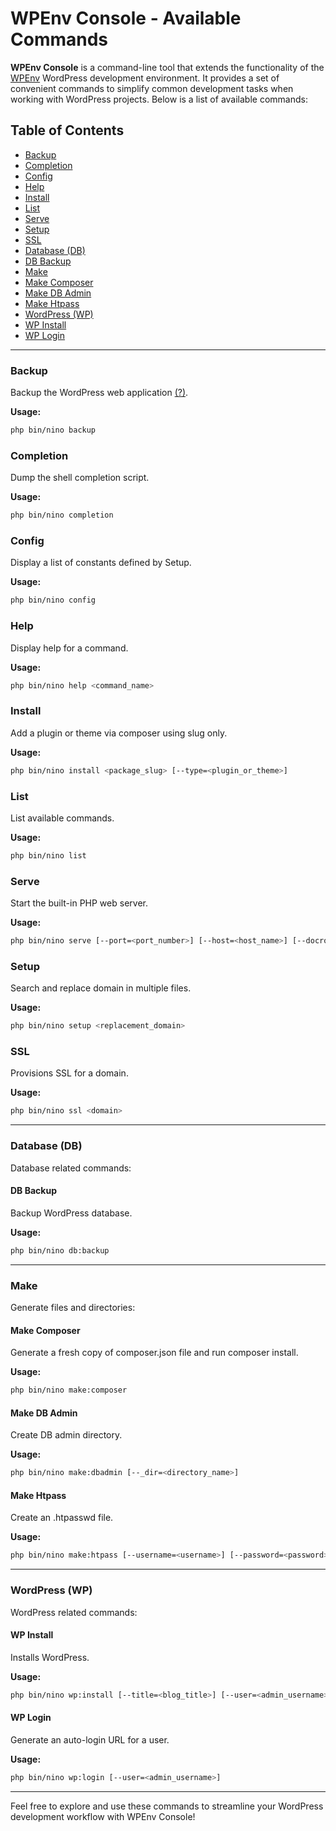 # WPEnv Console - Available Commands

**WPEnv Console** is a command-line tool that extends the functionality of the [WPEnv](https://github.com/devuri/wp-env-config) WordPress development environment. 
It provides a set of convenient commands to simplify common development tasks when working with WordPress projects. Below is a list of available commands:

## Table of Contents

- [Backup](#backup)
- [Completion](#completion)
- [Config](#config)
- [Help](#help)
- [Install](#install)
- [List](#list)
- [Serve](#serve)
- [Setup](#setup)
- [SSL](#ssl)
- [Database (DB)](#database-db)
- [DB Backup](#db-backup)
- [Make](#make)
- [Make Composer](#make-composer)
- [Make DB Admin](#make-db-admin)
- [Make Htpass](#make-htpass)
- [WordPress (WP)](#wordpress-wp)
- [WP Install](#wp-install)
- [WP Login](#wp-login)

---

### Backup

Backup the WordPress web application [(?)](https://devuri.github.io/wpenv-console/cli/backup/).

**Usage:**

```bash
php bin/nino backup
```

### Completion

Dump the shell completion script.

**Usage:**

```bash
php bin/nino completion
```

### Config

Display a list of constants defined by Setup.

**Usage:**

```bash
php bin/nino config
```

### Help

Display help for a command.

**Usage:**

```bash
php bin/nino help <command_name>
```

### Install

Add a plugin or theme via composer using slug only.

**Usage:**

```bash
php bin/nino install <package_slug> [--type=<plugin_or_theme>]
```

### List

List available commands.

**Usage:**

```bash
php bin/nino list
```

### Serve

Start the built-in PHP web server.

**Usage:**

```bash
php bin/nino serve [--port=<port_number>] [--host=<host_name>] [--docroot=<document_root>] [--ini=<php_ini_file>]
```

### Setup

Search and replace domain in multiple files.

**Usage:**

```bash
php bin/nino setup <replacement_domain>
```

### SSL

Provisions SSL for a domain.

**Usage:**

```bash
php bin/nino ssl <domain>
```

---

### Database (DB)

Database related commands:

#### DB Backup

Backup WordPress database.

**Usage:**

```bash
php bin/nino db:backup
```

---

### Make

Generate files and directories:

#### Make Composer

Generate a fresh copy of composer.json file and run composer install.

**Usage:**

```bash
php bin/nino make:composer
```

#### Make DB Admin

Create DB admin directory.

**Usage:**

```bash
php bin/nino make:dbadmin [--_dir=<directory_name>]
```

#### Make Htpass

Create an .htpasswd file.

**Usage:**

```bash
php bin/nino make:htpass [--username=<username>] [--password=<password>]
```

---

### WordPress (WP)

WordPress related commands:

#### WP Install

Installs WordPress.

**Usage:**

```bash
php bin/nino wp:install [--title=<blog_title>] [--user=<admin_username>] [--email=<admin_email>]
```

#### WP Login

Generate an auto-login URL for a user.

**Usage:**

```bash
php bin/nino wp:login [--user=<admin_username>]
```

---

Feel free to explore and use these commands to streamline your WordPress development workflow with WPEnv Console!
